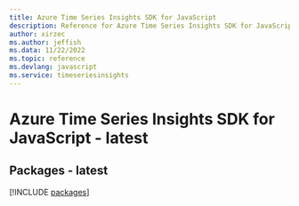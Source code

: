 ```yaml
---
title: Azure Time Series Insights SDK for JavaScript
description: Reference for Azure Time Series Insights SDK for JavaScript
author: xirzec
ms.author: jeffish
ms.data: 11/22/2022
ms.topic: reference
ms.devlang: javascript
ms.service: timeseriesinsights
---
```

# Azure Time Series Insights SDK for JavaScript - latest
## Packages - latest
[!INCLUDE [packages](time-series-insights-index.md)]